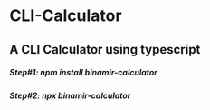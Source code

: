 # CLI-Calculator
<h2>A CLI Calculator using typescript</h2>
<h5>Step#1: npm install binamir-calculator</h5>
<h5>Step#2: npx binamir-calculator</h5>
